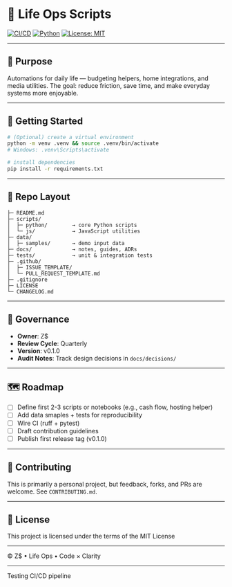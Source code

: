 # 🌱 Life Ops Scripts
[![CI/CD](https://github.com/zacharymplace/life-ops-scripts/actions/workflows/ci-cd-pipeline.yml/badge.svg?branch=main)](https://github.com/zacharymplace/life-ops-scripts/actions/workflows/ci-cd-pipeline.yml)
[![Python](https://img.shields.io/badge/python-3.11%20|%203.12-blue.svg)](https://www.python.org/)
[![License: MIT](https://img.shields.io/github/license/zacharymplace/life-ops-scripts)](LICENSE)

---

## 🔧 Purpose
Automations for daily life — budgeting helpers, home integrations, and media utilities.
The goal: reduce friction, save time, and make everyday systems more enjoyable.

---

## 🚀 Getting Started
```bash
# (Optional) create a virtual environment
python -m venv .venv && source .venv/bin/activate
# Windows: .venv\Scripts\activate

# install dependencies
pip install -r requirements.txt
```

---

## 📂 Repo Layout

```life-ops-scripts/
├─ README.md
├─ scripts/
│  ├─ python/        → core Python scripts
│  └─ js/            → JavaScript utilities
├─ data/
│  ├─ samples/       → demo input data
├─ docs/             → notes, guides, ADRs
├─ tests/            → unit & integration tests
├─ .github/
│  ├─ ISSUE_TEMPLATE/
│  └─ PULL_REQUEST_TEMPLATE.md
├─ .gitignore
├─ LICENSE
└─ CHANGELOG.md
```

---

## 🧭 Governance

- **Owner**: Z$
- **Review Cycle**: Quarterly
- **Version**: v0.1.0
- **Audit Notes**: Track design decisions in `docs/decisions/`

---

## 🗺 Roadmap

- [ ] Define first 2-3 scripts or notebooks (e.g., cash flow, hosting helper)
- [ ] Add data smaples + tests for reproducibility
- [ ] Wire CI (ruff + pytest)
- [ ] Draft contribution guidelines
- [ ] Publish first release tag (v0.1.0)

---

## 🤝 Contributing

This is primarily a personal project, but feedback, forks, and PRs are welcome.
See `CONTRIBUTING.md`.

---

## 📜 License

This project is licensed under the terms of the MIT License

---

© Z$ • Life Ops • Code × Clarity

---
Testing CI/CD pipeline

